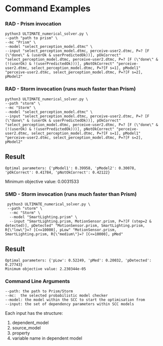 # Command Examples

### RAD - Prism invocation
     
    python3 ULTIMATE_numerical_solver.py \
    --path "path to prism" \
    --mc "Prism" \
    --model "select_perception_model.dtmc" \
    --input "select_perception_model.dtmc, perceive-user2.dtmc, P=? [F (\"done\" & (userOk & userPredictedOk))], pOkCorrect" "select_perception_model.dtmc, perceive-user2.dtmc, P=? [F (\"done\" & (!(userOk) & !(userPredictedOk)))], pNotOkCorrect" "perceive-user2.dtmc, select_perception_model.dtmc, P=?[F s=1], pModel1" "perceive-user2.dtmc, select_perception_model.dtmc, P=?[F s=2], pModel2"


### RAD - Storm invocation (runs much faster than Prism)
    python3 ULTIMATE_numerical_solver.py \
    --path "storm" \
    --mc "Storm" \
    --model "select_perception_model.dtmc" \
    --input "select_perception_model.dtmc, perceive-user2.dtmc, P=? [F (\"done\" & (userOk & userPredictedOk))], pOkCorrect" "select_perception_model.dtmc, perceive-user2.dtmc, P=? [F (\"done\" & (!(userOk) & !(userPredictedOk)))], pNotOkCorrect" "perceive-user2.dtmc, select_perception_model.dtmc, P=?[F s=1], pModel1" "perceive-user2.dtmc, select_perception_model.dtmc, P=?[F s=2], pModel2"

## Result
    Optimal parameters: {'pModel1': 0.39958, 'pModel2': 0.30078, 'pOkCorrect': 0.41784, 'pNotOkCorrect': 0.42122}
Minimum objective value: 0.0031533



### SMD - Storm invocation (runs much faster than Prism)
     python3 ULTIMATE_numerical_solver.py \
     --path "storm" \
      --mc "Storm" \
      --model "SmartLighting.prism" \
      --input "SmartLighting.prism, MotionSensor.prism, P=?[F (step=2 & detected)], pDetected" "MotionSensor.prism, SmartLighting.prism, R{\"low\"}=? [C<=10000], pLow" "MotionSensor.prism, SmartLighting.prism, R{\"medium\"}=? [C<=10000], pMed" 

## Result
    Optimal parameters: {'pLow': 0.52249, 'pMed': 0.20032, 'pDetected': 0.27743}
    Minimum objective value: 2.230344e-05



### Command Line Arguments
    
    --path: the path to Prism/Storm 
    --mc:  the selected probabilistic model checker
    --model: the model within the SCC to start the optimisation from
    --input: the set of dependency parameters within SCC models
    

Each input has the structure:
     
1) dependent_model
2) source_model
3) property
4) variable name in dependent model
